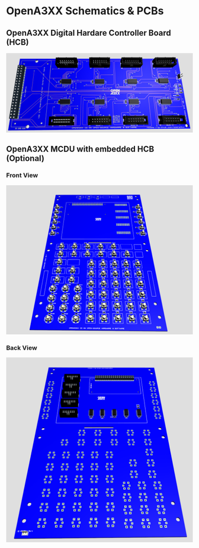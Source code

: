 # OpenA3XX Schematics & PCBs

## OpenA3XX Digital Hardare Controller Board (HCB)
![alt](https://raw.githubusercontent.com/OpenA3XX/opena3xx.schematics/main/digital-hardware-controller/visualisation.PNG)


## OpenA3XX MCDU with embedded HCB (Optional)
### Front View
![alt](https://raw.githubusercontent.com/OpenA3XX/opena3xx.schematics/main/opena3xx-mcdu/visualisation1.PNG)

### Back View
![alt](https://raw.githubusercontent.com/OpenA3XX/opena3xx.schematics/main/opena3xx-mcdu/visualisation2.PNG)

